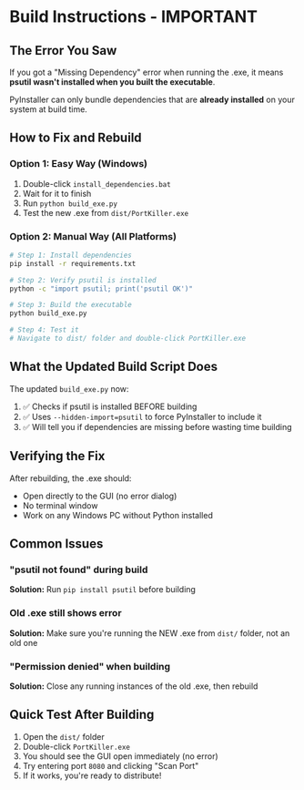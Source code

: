 # Build Instructions - IMPORTANT

## The Error You Saw

If you got a "Missing Dependency" error when running the .exe, it means **psutil wasn't installed when you built the executable**.

PyInstaller can only bundle dependencies that are **already installed** on your system at build time.

## How to Fix and Rebuild

### Option 1: Easy Way (Windows)
1. Double-click `install_dependencies.bat`
2. Wait for it to finish
3. Run `python build_exe.py`
4. Test the new .exe from `dist/PortKiller.exe`

### Option 2: Manual Way (All Platforms)
```bash
# Step 1: Install dependencies
pip install -r requirements.txt

# Step 2: Verify psutil is installed
python -c "import psutil; print('psutil OK')"

# Step 3: Build the executable
python build_exe.py

# Step 4: Test it
# Navigate to dist/ folder and double-click PortKiller.exe
```

## What the Updated Build Script Does

The updated `build_exe.py` now:
1. ✅ Checks if psutil is installed BEFORE building
2. ✅ Uses `--hidden-import=psutil` to force PyInstaller to include it
3. ✅ Will tell you if dependencies are missing before wasting time building

## Verifying the Fix

After rebuilding, the .exe should:
- Open directly to the GUI (no error dialog)
- No terminal window
- Work on any Windows PC without Python installed

## Common Issues

### "psutil not found" during build
**Solution:** Run `pip install psutil` before building

### Old .exe still shows error
**Solution:** Make sure you're running the NEW .exe from `dist/` folder, not an old one

### "Permission denied" when building
**Solution:** Close any running instances of the old .exe, then rebuild

## Quick Test After Building

1. Open the `dist/` folder
2. Double-click `PortKiller.exe`
3. You should see the GUI open immediately (no error)
4. Try entering port `8080` and clicking "Scan Port"
5. If it works, you're ready to distribute!

